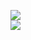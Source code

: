 [![](https://img.shields.io/badge/Made%20With-Github%20Spray-lightgrey.svg?style=for-the-badge&logo=github)](https://github.com/Annihil/github-spray#7814)  
[![](https://i.imgur.com/2DrTn0Z.gif)](https://github.com/Annihil/github-spray)